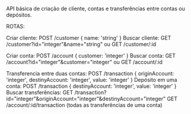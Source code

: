 API básica de criação de cliente, contas e transferências entre contas ou depósitos.

ROTAS:

Criar cliente: POST /customer { name: 'string' }
Buscar cliente:
    GET /customer?id="integer"&name="string"
    ou
    GET /customer/:id

Criar conta: POST /account { customer: 'integer' }
Buscar conta:
    GET /account?id="integer"&customer="integer"
    ou
    GET /account/:id

Transferencia entre duas contas: POST /transaction { originAccount: 'integer', destinyAccount: 'integer', value: 'integer' }
Depósito em uma conta: POST /transaction { destinyAccount: 'integer', value: 'integer' }
Buscar transferências:
    GET /transaction?id="integer"&originAccount="integer"&destinyAccount="integer"
    GET /account/:id/transaction (todas as transferências de uma conta)